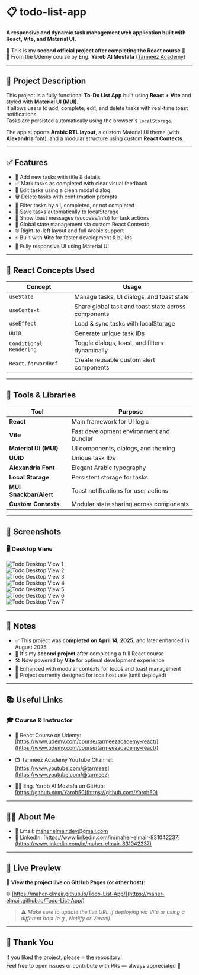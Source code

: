 # 📋 todo-list-app

**A responsive and dynamic task management web application built with React, Vite, and Material UI.**

🎯 This is my **second official project after completing the React course** 💪  
🚀 From the Udemy course by Eng. **Yarob Al Mostafa** ([Tarmeez Academy](https://www.youtube.com/@tarmeez))

---

## 📖 Project Description

This project is a fully functional **To-Do List App** built using **React + Vite** and styled with **Material UI (MUI)**.  
It allows users to add, complete, edit, and delete tasks with real-time toast notifications.  
Tasks are persisted automatically using the browser's `localStorage`.

The app supports **Arabic RTL layout**, a custom Material UI theme (with **Alexandria** font), and a modular structure using custom **React Contexts**.

---

## ✅ Features

- 📝 Add new tasks with title & details  
- ✅ Mark tasks as completed with clear visual feedback  
- 📝 Edit tasks using a clean modal dialog  
- 🗑️ Delete tasks with confirmation prompts  
- 🔁 Filter tasks by all, completed, or not completed  
- 💾 Save tasks automatically to localStorage  
- 📢 Show toast messages (success/info) for task actions  
- 🧠 Global state management via custom React Contexts  
- 🌐 Right-to-left layout and full Arabic support  
- ⚡ Built with **Vite** for faster development & builds  
- 📱 Fully responsive UI using Material UI

---

## 🧠 React Concepts Used

| Concept                | Usage                                                   |
|------------------------|---------------------------------------------------------|
| `useState`             | Manage tasks, UI dialogs, and toast state               |
| `useContext`           | Share global task and toast state across components     |
| `useEffect`            | Load & sync tasks with localStorage                     |
| `UUID`                 | Generate unique task IDs                                |
| `Conditional Rendering`| Toggle dialogs, toast, and filters dynamically          |
| `React.forwardRef`     | Create reusable custom alert components                 |

---

## 🧰 Tools & Libraries

| Tool                 | Purpose                                           |
|----------------------|---------------------------------------------------|
| **React**            | Main framework for UI logic                       |
| **Vite**             | Fast development environment and bundler          |
| **Material UI (MUI)**| UI components, dialogs, and theming               |
| **UUID**             | Unique task IDs                                   |
| **Alexandria Font**  | Elegant Arabic typography                         |
| **Local Storage**    | Persistent storage for tasks                      |
| **MUI Snackbar/Alert**| Toast notifications for user actions             |
| **Custom Contexts**  | Modular state sharing across components           |

---

## 📸 Screenshots

### 🖥️ Desktop View  

![Todo Desktop View 1](public/assets/design/screencapture-localhost-todo-1.png)  
![Todo Desktop View 2](public/assets/design/screencapture-localhost-todo-2.png)  
![Todo Desktop View 3](public/assets/design/screencapture-localhost-todo-3.png)  
![Todo Desktop View 4](public/assets/design/screencapture-localhost-todo-4.png)  
![Todo Desktop View 5](public/assets/design/screencapture-localhost-todo-5.png)  
![Todo Desktop View 6](public/assets/design/screencapture-localhost-todo-6.png)  
![Todo Desktop View 7](public/assets/design/screencapture-localhost-todo-7.png)

---

## 📝 Notes

- ✅ This project was **completed on April 14, 2025**, and later enhanced in August 2025  
- 🧠 It's my **second project** after completing a full React course  
- 🛠️ Now powered by **Vite** for optimal development experience  
- 🧩 Enhanced with modular contexts for todos and toast management  
- 🚫 Project currently designed for localhost use (until deployed)

---

## 📚 Useful Links

### 🎓 Course & Instructor

- 📘 React Course on Udemy:  
  [https://www.udemy.com/course/tarmeezacademy-react/](https://www.udemy.com/course/tarmeezacademy-react/)

- 📺 Tarmeez Academy YouTube Channel:  
  [https://www.youtube.com/@tarmeez](https://www.youtube.com/@tarmeez)

- 👨‍💻 Eng. Yarob Al Mostafa on GitHub:  
  [https://github.com/Yarob50](https://github.com/Yarob50)

---

## 🙋‍♂️ About Me

- 📧 Email: [maher.elmair.dev@gmail.com](mailto:maher.elmair.dev@gmail.com)  
- 🔗 LinkedIn: [https://www.linkedin.com/in/maher-elmair-831042237](https://www.linkedin.com/in/maher-elmair-831042237)

---

## 🔗 Live Preview

🎥 **View the project live on GitHub Pages (or other host):**

🌐 [https://maher-elmair.github.io/Todo-List-App/](https://maher-elmair.github.io/Todo-List-App/)

> ⚠️ *Make sure to update the live URL if deploying via Vite or using a different host (e.g., Netlify or Vercel).*

---

## 🙌 Thank You

If you liked the project, please ⭐ the repository!  
Feel free to open issues or contribute with PRs — always appreciated 🙏
